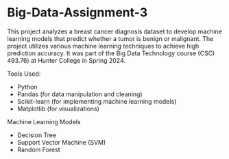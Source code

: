 # Big-Data-Assignment-3

This project analyzes a breast cancer diagnosis dataset to develop machine learning models that predict whether a tumor is benign or malignant. The project utilizes various machine learning techniques to achieve high prediction accuracy. 
It was part of the Big Data Technology course (CSCI 493.76) at Hunter College in Spring 2024.

Tools Used: 
- Python
- Pandas (for data manipulation and cleaning)
- Scikit-learn (for implementing machine learning models)
- Matplotlib (for visualizations)

Machine Learning Models
- Decision Tree
- Support Vector Machine (SVM)
- Random Forest
